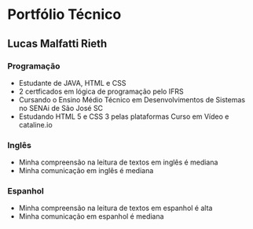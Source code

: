  # Portfólio Técnico 
## Lucas Malfatti Rieth 
### Programação 
* Estudante de JAVA, HTML e CSS <br/>
* 2 certficados em lógica de programação pelo IFRS <br/>
* Cursando o Ensino Médio Técnico em Desenvolvimentos de Sistemas no SENAi de São José SC <br/>
* Estudando HTML 5 e CSS 3 pelas plataformas Curso em Vídeo e cataline.io <br/>
### Inglês
* Minha compreensão na leitura de textos em inglês é mediana <br/>
* Minha comunicação em inglês é mediana <br/>
### Espanhol
* Minha compreensão na leitura de textos em espanhol é alta <br/>
* Minha comunicação em espanhol é mediana <br/>
